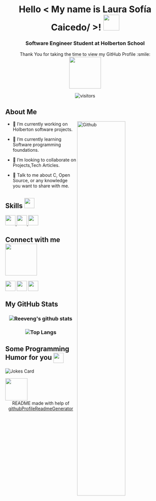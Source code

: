 <div align='center'>
<h1> Hello < My name is Laura Sofía Caicedo/ >! <img src = "https://raw.githubusercontent.com/MartinHeinz/MartinHeinz/master/wave.gif" width = 50px></h1>
  <h3> Software Engineer Student at Holberton School </h3>
  </div>
<p align='center'>
</p>
<div size='30px' align='center'> Thank You for taking the time to view my GitHub Profile :smile: 
</div>
<div align='center'>
  <img src = "https://www.gifsde.com/uploads/6c8e39_09_animation.gif" width = 100px> 
  <p>
    
   ![visitors](https://visitor-badge.glitch.me/badge?page_id=LauSCaicedo.LauSCaicedo&left_color=green&right_color=red)
   
  </p>
  </div>
<h2> About Me </h2>

<img width="55%" align="right" alt="Github" src=https://www.enter.co/wp-content/uploads/2021/01/Becas-Holberton.png />


- 🔭 I’m currently working on Holberton software projects.

- 🌱 I’m currently learning Software programming foundations.  

- 👯 I’m looking to collaborate on Projects,Tech Articles. 

- 💬 Talk to me about C, Open Source, or any knowledge you want to share with me. 

<h2> Skills <img src = "https://media2.giphy.com/media/QssGEmpkyEOhBCb7e1/giphy.gif?cid=ecf05e47a0n3gi1bfqntqmob8g9aid1oyj2wr3ds3mg700bl&rid=giphy.gif" width = 32px> </h2>
<a href= https://github.com/LauSCaicedo?tab=repositories&q=&type=&language=c&sort= > <img width ='32px' src ='https://raw.githubusercontent.com/rahulbanerjee26/githubAboutMeGenerator/main/icons/c.svg'> </a>
<a href= https://github.com/LauSCaicedo?tab=repositories&q=&type=&language=javascript&sort= > <img width ='32px' src ='https://raw.githubusercontent.com/rahulbanerjee26/githubAboutMeGenerator/main/icons/javascript.svg'> </a>
<a href= https://github.com/LauSCaicedo?tab=repositories&q=&type=&language=css&sort= > <img width ='32px' src ='https://raw.githubusercontent.com/rahulbanerjee26/githubAboutMeGenerator/main/icons/css.svg'> </a>


<h2> Connect with me <img src='https://raw.githubusercontent.com/ShahriarShafin/ShahriarShafin/main/Assets/handshake.gif' width="100px"> </h2>
<a href = 'https://www.linkedin.com/in/https://www.linkedin.com/in/laura-caicedo-341573215/'> <img width = '32px' align= 'center' src="https://raw.githubusercontent.com/rahulbanerjee26/githubAboutMeGenerator/main/icons/linked-in-alt.svg"/></a> 
<a href = 'https://www.twitter.com/@LauSCaicedo'> <img width = '32px' align= 'center' src="https://raw.githubusercontent.com/rahulbanerjee26/githubAboutMeGenerator/main/icons/twitter.svg"/></a> 
<a href = 'https://www.github.com/LauSCaicedo'> <img width = '32px' align= 'center' src="https://raw.githubusercontent.com/rahulbanerjee26/githubAboutMeGenerator/main/icons/github.svg"/></a> 


 <h2> My GitHub Stats </h2>
 <h3 align="center">

   
   ![Reeveng's github stats](https://github-readme-stats.vercel.app/api?username=LauSCaicedo&show_icons=true&title_color=fff&icon_color=79ff97&text_color=9f9f9f&bg_color=151515)


</h3>

<h3 align="center">

   
   ![Top Langs](https://github-readme-stats.vercel.app/api/top-langs/?username=LauSCaicedo&show_icons=true&title_color=fff&icon_color=79ff97&text_color=9f9f9f&bg_color=151515)



</h3> 

<h2> Some Programming Humor for you <img align ='center' src='https://media2.giphy.com/media/UQDSBzfyiBKvgFcSTw/giphy.gif?cid=ecf05e47p3cd513axbek3f56ti3jzizq8hincw20jauyyfyw&rid=giphy.gif' width = '32px'></h2>

![Jokes Card](https://readme-jokes.vercel.app/api?theme=onedark)

<img src = "https://i.imgur.com/jbvlrax.gif" width = 70px>
  
<br>
<footer align='center'>README made with help of <a href='https://github.com/rahulbanerjee26/githubProfileReadmeGenerator'>githubProfileReadmeGenerator</a> </footer>
  
